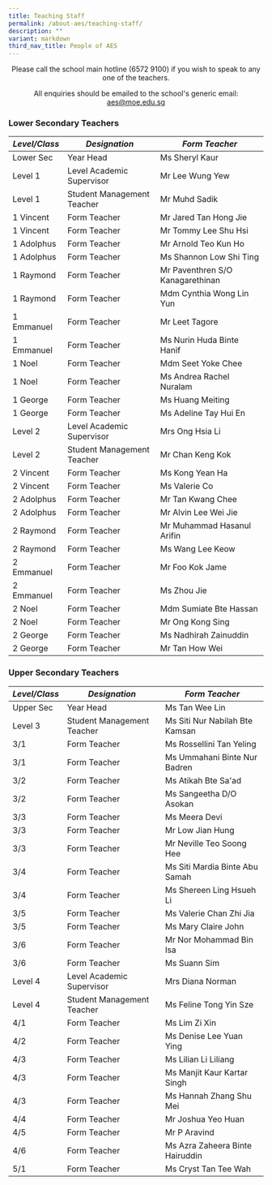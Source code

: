 ```yaml
---
title: Teaching Staff
permalink: /about-aes/teaching-staff/
description: ""
variant: markdown
third_nav_title: People of AES
---
```

<p style="text-align:center;">Please call the school main hotline (6572 9100) if you wish to speak to any one of the teachers.</p>

<p style="text-align:center;">All enquiries should be emailed to the school's generic email: <a href="mailto:aes@moe.edu.sg">aes@moe.edu.sg</a></p>



### Lower Secondary Teachers


|_**Level/Class**_|_**Designation**_|_**Form Teacher**_|
| -------- | -------- | -------- |
|Lower Sec|Year Head|Ms Sheryl Kaur|
|Level 1|Level Academic Supervisor|Mr Lee Wung Yew|
|Level 1|Student Management Teacher|Mr Muhd Sadik|
|1 Vincent|Form Teacher|Mr Jared Tan Hong Jie|
|1 Vincent|Form Teacher|Mr Tommy Lee Shu Hsi|
|1 Adolphus|Form Teacher|Mr Arnold Teo Kun Ho|
|1 Adolphus|Form Teacher|Ms Shannon Low Shi Ting|
|1 Raymond| Form Teacher|Mr Paventhren S/O Kanagarethinan|
|1 Raymond|Form Teacher|Mdm Cynthia Wong Lin Yun|
|1 Emmanuel|Form Teacher|Mr Leet Tagore|
|1 Emmanuel| Form Teacher|Ms Nurin Huda Binte Hanif|
|1 Noel|Form Teacher|Mdm Seet Yoke Chee|
|1 Noel|Form Teacher|Ms Andrea Rachel Nuralam|
|1 George|Form Teacher|Ms Huang Meiting|
|1 George|Form Teacher|Ms Adeline Tay Hui En|
|Level 2|Level Academic Supervisor|Mrs Ong Hsia Li|
|Level 2|Student Management Teacher|Mr Chan Keng Kok|
|2 Vincent|Form Teacher|Ms Kong Yean Ha|
|2 Vincent|Form Teacher|Ms Valerie Co|
|2 Adolphus|Form Teacher|Mr Tan Kwang Chee|
|2 Adolphus|Form Teacher|Mr Alvin Lee Wei Jie|
|2 Raymond|Form Teacher|Mr Muhammad Hasanul Arifin|
|2 Raymond|Form Teacher|Ms Wang Lee Keow|
|2 Emmanuel|Form Teacher|Mr Foo Kok Jame|
|2 Emmanuel|Form Teacher|Ms Zhou Jie|
|2 Noel|Form Teacher|Mdm Sumiate Bte Hassan|
|2 Noel|Form Teacher|Mr Ong Kong Sing|
|2 George|Form Teacher|Ms Nadhirah Zainuddin|
|2 George|Form Teacher|Mr Tan How Wei|

	
	
	
	
### Upper Secondary Teachers


|_**Level/Class**_ |_**Designation**_|_**Form Teacher**_|
| -------- | -------- | -------- |
|Upper Sec|Year Head| Ms Tan Wee Lin|
|Level 3|Student Management Teacher|Ms Siti Nur Nabilah Bte Kamsan|
|3/1|Form Teacher|Ms Rossellini Tan Yeling|
|3/1|Form Teacher|Ms Ummahani Binte Nur Badren|
|3/2|Form Teacher|Ms Atikah Bte Sa'ad|
|3/2|Form Teacher|Ms Sangeetha D/O Asokan|
|3/3|Form Teacher|Ms Meera Devi|
|3/3|Form Teacher|Mr Low Jian Hung|
|3/3|Form Teacher|Mr Neville Teo Soong Hee|
|3/4|Form Teacher|Ms Siti Mardia Binte Abu Samah|
|3/4|Form Teacher|Ms Shereen Ling Hsueh Li|
|3/5|Form Teacher|Ms Valerie Chan Zhi Jia|
|3/5|Form Teacher|Ms Mary Claire John|
|3/6|Form Teacher|Mr Nor Mohammad Bin Isa|
|3/6|Form Teacher|Ms Suann Sim|
|Level 4|Level Academic Supervisor|Mrs Diana Norman|
|Level 4|Student Management Teacher|Ms Feline Tong Yin Sze|
|4/1|Form Teacher|Ms Lim Zi Xin|
|4/2|Form Teacher|Ms Denise Lee Yuan Ying|
|4/3|Form Teacher|Ms Lilian Li Liliang|
|4/3|Form Teacher|Ms Manjit Kaur Kartar Singh|
|4/3|Form Teacher|Ms Hannah Zhang Shu Mei|
|4/4|Form Teacher|Mr Joshua Yeo Huan|
|4/5|Form Teacher|Mr P Aravind|
|4/6|Form Teacher|Ms Azra Zaheera Binte Hairuddin|
|5/1|Form Teacher|Ms Cryst Tan Tee Wah|